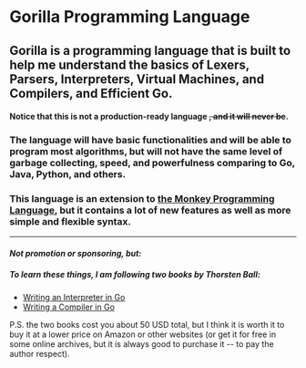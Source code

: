 # Gorilla Programming Language

## Gorilla is a programming language that is built to help me understand the basics of Lexers, Parsers, Interpreters, Virtual Machines, and Compilers, and Efficient Go.

#### Notice that this is not a production-ready language ~~, and it will never be~~.

### The language will have basic functionalities and will be able to program most algorithms, but will not have the same level of garbage collecting, speed, and powerfulness comparing to Go, Java, Python, and others.

### This language is an extension to [the Monkey Programming Language](https://monkeylang.org/), but it contains a lot of new features as well as more simple and flexible syntax.

---

#### _Not promotion or sponsoring, but:_

##### To learn these things, I am following two books by Thorsten Ball:

- [Writing an Interpreter in Go](https://interpreterbook.com/)
- [Writing a Compiler in Go](https://compilerbook.com/)

P.S. the two books cost you about 50 USD total, but I think it is worth it to buy it at a lower price on
Amazon or other websites (or get it for free in some online archives, but it is always good to purchase it -- to pay the author respect).

